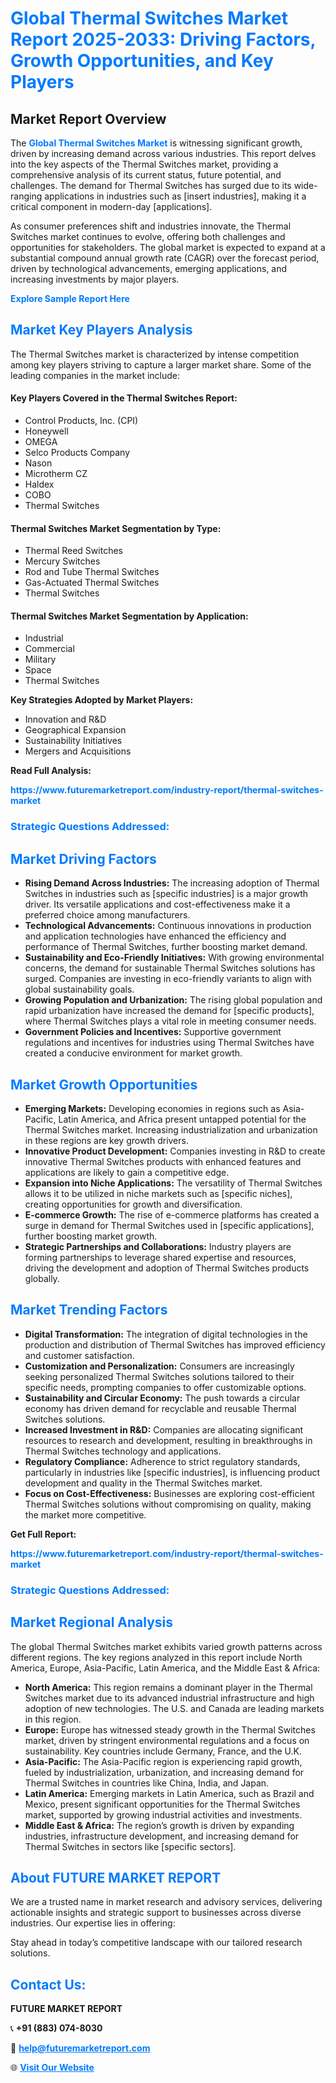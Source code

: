<h1 style="color: #007BFF;">Global Thermal Switches Market Report 2025-2033: Driving Factors, Growth Opportunities, and Key Players</h1>

<section id="overview">
<h2>Market Report Overview</h2>
<p>The <a href="https://www.futuremarketreport.com/industry-report/thermal-switches-market" style="color: #007BFF; text-decoration: none;"><strong>Global Thermal Switches Market</strong></a> is witnessing significant growth, driven by increasing demand across various industries. This report delves into the key aspects of the Thermal Switches market, providing a comprehensive analysis of its current status, future potential, and challenges. The demand for Thermal Switches has surged due to its wide-ranging applications in industries such as [insert industries], making it a critical component in modern-day [applications].</p>
<p>As consumer preferences shift and industries innovate, the Thermal Switches market continues to evolve, offering both challenges and opportunities for stakeholders. The global market is expected to expand at a substantial compound annual growth rate (CAGR) over the forecast period, driven by technological advancements, emerging applications, and increasing investments by major players.</p>
</section>

<section id="overview">
<p><a href="https://www.futuremarketreport.com/request-sample/reportId=99122" style="color: #007BFF; text-decoration: none;"><strong>Explore Sample Report Here</strong></a></p>
</section>

<section id="key-players">
<h2 style="color: #007BFF;">Market Key Players Analysis</h2>
<p>The Thermal Switches market is characterized by intense competition among key players striving to capture a larger market share. Some of the leading companies in the market include:</p>
<h4>Key Players Covered in the Thermal Switches Report:</h4>
<ul><li>Control Products, Inc. (CPI)</li><li>Honeywell</li><li>OMEGA</li><li>Selco Products Company</li><li>Nason</li><li>Microtherm CZ</li><li>Haldex</li><li>COBO</li><li>Thermal Switches</li></ul>
<h4>Thermal Switches Market Segmentation by Type:</h4>
<ul><li>Thermal Reed Switches</li><li>Mercury Switches</li><li>Rod and Tube Thermal Switches</li><li>Gas-Actuated Thermal Switches</li><li>Thermal Switches</li></ul>

<h4>Thermal Switches Market Segmentation by Application:</h4>
<ul><li>Industrial</li><li>Commercial</li><li>Military</li><li>Space</li><li>Thermal Switches</li></ul>
<p><strong>Key Strategies Adopted by Market Players:</strong></p>
<ul>
<li>Innovation and R&D</li>
<li>Geographical Expansion</li>
<li>Sustainability Initiatives</li>
<li>Mergers and Acquisitions</li>
</ul>
</section>

<section>
<p><strong>Read Full Analysis: </strong></p><a href="https://www.futuremarketreport.com/industry-report/thermal-switches-market" style="color: #007BFF; text-decoration: none;"><strong>https://www.futuremarketreport.com/industry-report/thermal-switches-market</strong></a>
<h3 style="color: #007BFF;">Strategic Questions Addressed:</h3>
</section>

<section id="driving-factors">
<h2 style="color: #007BFF;">Market Driving Factors</h2>
<ul>
<li><strong>Rising Demand Across Industries:</strong> The increasing adoption of Thermal Switches in industries such as [specific industries] is a major growth driver. Its versatile applications and cost-effectiveness make it a preferred choice among manufacturers.</li>
<li><strong>Technological Advancements:</strong> Continuous innovations in production and application technologies have enhanced the efficiency and performance of Thermal Switches, further boosting market demand.</li>
<li><strong>Sustainability and Eco-Friendly Initiatives:</strong> With growing environmental concerns, the demand for sustainable Thermal Switches solutions has surged. Companies are investing in eco-friendly variants to align with global sustainability goals.</li>
<li><strong>Growing Population and Urbanization:</strong> The rising global population and rapid urbanization have increased the demand for [specific products], where Thermal Switches plays a vital role in meeting consumer needs.</li>
<li><strong>Government Policies and Incentives:</strong> Supportive government regulations and incentives for industries using Thermal Switches have created a conducive environment for market growth.</li>
</ul>
</section>

<section id="growth-opportunities">
<h2 style="color: #007BFF;">Market Growth Opportunities</h2>
<ul>
<li><strong>Emerging Markets:</strong> Developing economies in regions such as Asia-Pacific, Latin America, and Africa present untapped potential for the Thermal Switches market. Increasing industrialization and urbanization in these regions are key growth drivers.</li>
<li><strong>Innovative Product Development:</strong> Companies investing in R&D to create innovative Thermal Switches products with enhanced features and applications are likely to gain a competitive edge.</li>
<li><strong>Expansion into Niche Applications:</strong> The versatility of Thermal Switches allows it to be utilized in niche markets such as [specific niches], creating opportunities for growth and diversification.</li>
<li><strong>E-commerce Growth:</strong> The rise of e-commerce platforms has created a surge in demand for Thermal Switches used in [specific applications], further boosting market growth.</li>
<li><strong>Strategic Partnerships and Collaborations:</strong> Industry players are forming partnerships to leverage shared expertise and resources, driving the development and adoption of Thermal Switches products globally.</li>
</ul>
</section>

<section id="trending-factors">
<h2 style="color: #007BFF;">Market Trending Factors</h2>
<ul>
<li><strong>Digital Transformation:</strong> The integration of digital technologies in the production and distribution of Thermal Switches has improved efficiency and customer satisfaction.</li>
<li><strong>Customization and Personalization:</strong> Consumers are increasingly seeking personalized Thermal Switches solutions tailored to their specific needs, prompting companies to offer customizable options.</li>
<li><strong>Sustainability and Circular Economy:</strong> The push towards a circular economy has driven demand for recyclable and reusable Thermal Switches solutions.</li>
<li><strong>Increased Investment in R&D:</strong> Companies are allocating significant resources to research and development, resulting in breakthroughs in Thermal Switches technology and applications.</li>
<li><strong>Regulatory Compliance:</strong> Adherence to strict regulatory standards, particularly in industries like [specific industries], is influencing product development and quality in the Thermal Switches market.</li>
<li><strong>Focus on Cost-Effectiveness:</strong> Businesses are exploring cost-efficient Thermal Switches solutions without compromising on quality, making the market more competitive.</li>
</ul>
</section>

<section>
<p><strong>Get Full Report: </strong></p><a href="https://www.futuremarketreport.com/industry-report/thermal-switches-market" style="color: #007BFF; text-decoration: none;"><strong>https://www.futuremarketreport.com/industry-report/thermal-switches-market</strong></a>
<h3 style="color: #007BFF;">Strategic Questions Addressed:</h3>
</section>


<section id="regional-analysis">
<h2 style="color: #007BFF;">Market Regional Analysis</h2>
<p>The global Thermal Switches market exhibits varied growth patterns across different regions. The key regions analyzed in this report include North America, Europe, Asia-Pacific, Latin America, and the Middle East & Africa:</p>
<ul>
<li><strong>North America:</strong> This region remains a dominant player in the Thermal Switches market due to its advanced industrial infrastructure and high adoption of new technologies. The U.S. and Canada are leading markets in this region.</li>
<li><strong>Europe:</strong> Europe has witnessed steady growth in the Thermal Switches market, driven by stringent environmental regulations and a focus on sustainability. Key countries include Germany, France, and the U.K.</li>
<li><strong>Asia-Pacific:</strong> The Asia-Pacific region is experiencing rapid growth, fueled by industrialization, urbanization, and increasing demand for Thermal Switches in countries like China, India, and Japan.</li>
<li><strong>Latin America:</strong> Emerging markets in Latin America, such as Brazil and Mexico, present significant opportunities for the Thermal Switches market, supported by growing industrial activities and investments.</li>
<li><strong>Middle East & Africa:</strong> The region’s growth is driven by expanding industries, infrastructure development, and increasing demand for Thermal Switches in sectors like [specific sectors].</li>
</ul>
</section>

<footer>
<h2 style="color: #007BFF;">About FUTURE MARKET REPORT</h2>
<p>We are a trusted name in market research and advisory services, delivering actionable insights and strategic support to businesses across diverse industries. Our expertise lies in offering:</p>

<p>Stay ahead in today’s competitive landscape with our tailored research solutions.</p>

<h2 style="color: #007BFF;">Contact Us:</h2>
<p><strong>FUTURE MARKET REPORT</strong></p>
<p>📞 <strong>+91 (883) 074-8030</strong></p>
<p>📧 <strong><a href="mailto:help@futuremarketreport.com" style="color: #007BFF;">help@futuremarketreport.com</a></strong></p>
<p>🌐 <strong><a href="https://www.futuremarketreport.com/" style="color: #007BFF;">Visit Our Website</a></strong></p>
</footer>